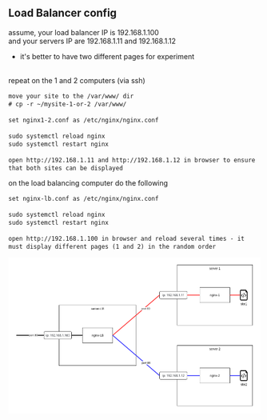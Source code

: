 ## Load Balancer config

assume, your load balancer IP is 192.168.1.100<br>
and your servers IP are 192.168.1.11 and 192.168.1.12<br>
* it's better to have two different pages for experiment<br>

<br>
repeat on the 1 and 2 computers (via ssh)

```
move your site to the /var/www/ dir
# cp -r ~/mysite-1-or-2 /var/www/

set nginx1-2.conf as /etc/nginx/nginx.conf

sudo systemctl reload nginx
sudo systemctl restart nginx

open http://192.168.1.11 and http://192.168.1.12 in browser to ensure that both sites can be displayed
```

on the load balancing computer do the following
```
set nginx-lb.conf as /etc/nginx/nginx.conf

sudo systemctl reload nginx
sudo systemctl restart nginx

open http://192.168.1.100 in browser and reload several times - it must display different pages (1 and 2) in the random order
```

![do not forget to update pic when update the scheme file](res/scheme.png "scheme") <br>


